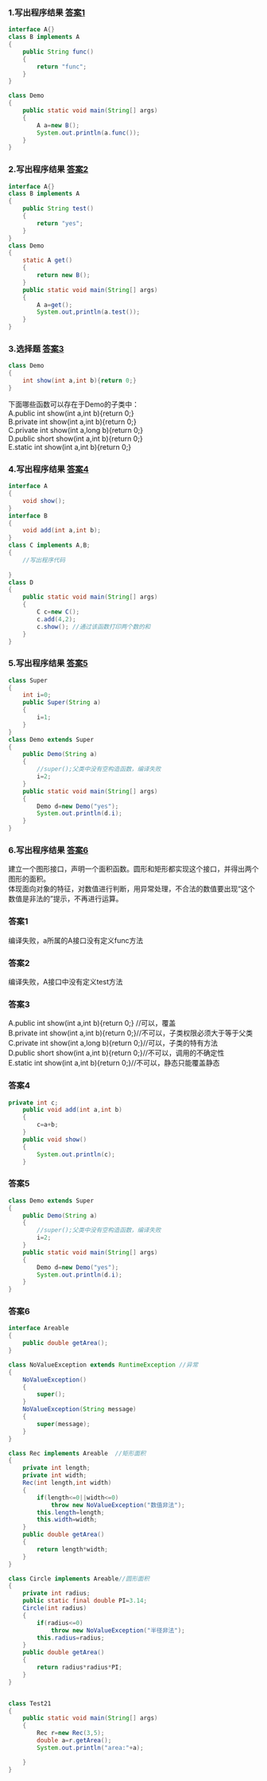 ### 1.写出程序结果 [答案1](#答案1)
```java
interface A{}
class B implements A
{
	public String func() 
	{
		return "func";
	}
}

class Demo
{
	public static void main(String[] args)
	{
		A a=new B();
		System.out.println(a.func());
	}
}
```

### 2.写出程序结果 [答案2](#答案2)
```java
interface A{}
class B implements A
{
	public String test()
	{
		return "yes";
	}
}
class Demo
{
	static A get()
	{
		return new B();
	}
	public static void main(String[] args)
	{
		A a=get();
		System.out,println(a.test());
	}
}
```


### 3.选择题 [答案3](#答案3)
```java
class Demo
{
	int show(int a,int b){return 0;}
}
```
下面哪些函数可以存在于Demo的子类中：  
A.public int show(int a,int b){return 0;}  
B.private int show(int a,int b){return 0;}  
C.private int show(int a,long b){return 0;}  
D.public short show(int a,int b){return 0;}  
E.static int show(int a,int b){return 0;}  



### 4.写出程序结果 [答案4](#答案4)
```java
interface A
{
	void show();
}
interface B
{
	void add(int a,int b);
}
class C implements A,B;
{
	//写出程序代码
	
}
class D
{
	public static void main(String[] args)
	{
		C c=new C();
		c.add(4,2);
		c.show(); //通过该函数打印两个数的和
	}
}
```



### 5.写出程序结果 [答案5](#答案5)
```java
class Super
{
	int i=0;
	public Super(String a)
	{
		i=1;
	}
}
class Demo extends Super
{
	public Demo(String a)
	{
		//super();父类中没有空构造函数，编译失败
		i=2;
	}
	public static void main(String[] args)
	{
		Demo d=new Demo("yes");
		System.out.println(d.i);
	}
}
```



### 6.写出程序结果 [答案6](#答案6)
建立一个图形接口，声明一个面积函数。圆形和矩形都实现这个接口，并得出两个图形的面积。  
体现面向对象的特征，对数值进行判断，用异常处理，不合法的数值要出现“这个数值是非法的”提示，不再进行运算。














### 答案1
编译失败，a所属的A接口没有定义func方法

### 答案2
编译失败，A接口中没有定义test方法

### 答案3
A.public int show(int a,int b){return 0;} //可以，覆盖  
B.private int show(int a,int b){return 0;}//不可以，子类权限必须大于等于父类  
C.private int show(int a,long b){return 0;}//可以，子类的特有方法  
D.public short show(int a,int b){return 0;}//不可以，调用的不确定性  
E.static int show(int a,int b){return 0;}//不可以，静态只能覆盖静态  

### 答案4
```java
private int c;
	public void add(int a,int b)
	{
		c=a+b;
	}
	public void show()
	{
		System.out.println(c);
	}
  ```
  
  ### 答案5
```java
class Demo extends Super
{
	public Demo(String a)
	{
		//super();父类中没有空构造函数，编译失败
		i=2;
	}
	public static void main(String[] args)
	{
		Demo d=new Demo("yes");
		System.out.println(d.i);
	}
}
```


### 答案6
```java
interface Areable
{
	public double getArea();
}

class NoValueException extends RuntimeException //异常
{
	NoValueException()
	{
		super();
	}
	NoValueException(String message)
	{
		super(message);
	}
}

class Rec implements Areable  //矩形面积
{
	private int length;
	private int width;
	Rec(int length,int width)
	{
		if(length<=0||width<=0)
			throw new NoValueException("数值非法");
		this.length=length;
		this.width=width;
	}
	public double getArea()
	{
		return length*width;
	}
}

class Circle implements Areable//圆形面积
{
	private int radius;
	public static final double PI=3.14;
	Circle(int radius)
	{
		if(radius<=0)
			throw new NoValueException("半径非法");
		this.radius=radius;
	}
	public double getArea()
	{
		return radius*radius*PI;
	}
}


class Test21
{
	public static void main(String[] args) 
	{
		Rec r=new Rec(3,5);
		double a=r.getArea();
		System.out.println("area:"+a);

	}
}
```

